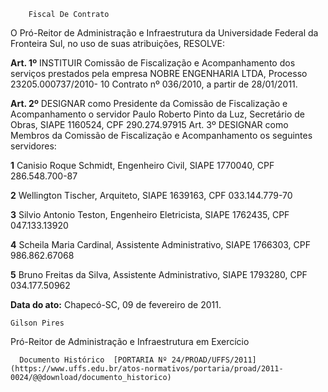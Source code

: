         Fiscal De Contrato  

O Pró-Reitor de Administração e Infraestrutura da Universidade Federal da Fronteira Sul, no uso de suas atribuições, RESOLVE:

 **Art. 1º** INSTITUIR Comissão de Fiscalização e Acompanhamento dos serviços prestados pela empresa NOBRE ENGENHARIA LTDA, Processo 23205.000737/2010- 10 Contrato nº 036/2010, a partir de 28/01/2011.

 **Art. 2º** DESIGNAR como Presidente da Comissão de Fiscalização e Acompanhamento o servidor Paulo Roberto Pinto da Luz, Secretário de Obras, SIAPE 1160524, CPF 290.274.97915 Art. 3º DESIGNAR como Membros da Comissão de Fiscalização e Acompanhamento os seguintes servidores:

 **1** Canisio Roque Schmidt, Engenheiro Civil, SIAPE 1770040, CPF 286.548.700-87

 **2** Wellington Tischer, Arquiteto, SIAPE 1639163, CPF 033.144.779-70

 **3** Silvio Antonio Teston, Engenheiro Eletricista, SIAPE 1762435, CPF 047.133.13920

 **4** Scheila Maria Cardinal, Assistente Administrativo, SIAPE 1766303, CPF 986.862.67068

 **5** Bruno Freitas da Silva, Assistente Administrativo, SIAPE 1793280, CPF 034.177.50962

  

   **Data do ato:** Chapecó-SC, 09 de fevereiro de 2011.   
 

    Gilson Pires   
 Pró-Reitor de Administração e Infraestrutura em Exercício 

      Documento Histórico  [PORTARIA Nº 24/PROAD/UFFS/2011](https://www.uffs.edu.br/atos-normativos/portaria/proad/2011-0024/@@download/documento_historico)     
      